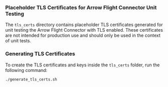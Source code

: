 ### Placeholder TLS Certificates for Arrow Flight Connector Unit Testing
The `tls_certs` directory contains placeholder TLS certificates generated for unit testing the Arrow Flight Connector with TLS enabled. These certificates are not intended for production use and should only be used in the context of unit tests.

### Generating TLS Certificates
To create the TLS certificates and keys inside the `tls_certs` folder, run the following command:

`./generate_tls_certs.sh`
